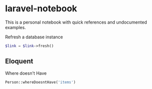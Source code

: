 # laravel-notebook
This is a personal notebook with quick references and undocumented examples.





Refresh a database instance
```php
$link = $link->fresh()
```

## Eloquent

Where doesn't Have

```php
Person::whereDoesntHave('items')
```
